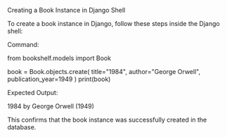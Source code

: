 Creating a Book Instance in Django Shell

To create a book instance in Django, follow these steps inside the Django shell:

Command:

from bookshelf.models import Book

book = Book.objects.create(
title="1984",
author="George Orwell",
publication_year=1949
)
print(book)

Expected Output:

1984 by George Orwell (1949)

This confirms that the book instance was successfully created in the database.
